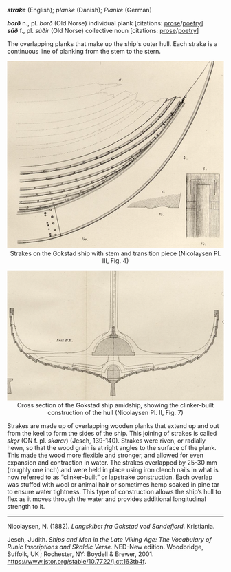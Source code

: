 **_strake_** (English); _planke_ (Danish); _Planke_ (German)

**_borð_** n., pl. _borð_ (Old Norse) individual plank  [citations: [prose](https://onp.ku.dk/onp/onp.php?o10067)/[poetry](https://lexiconpoeticum.org/m.php?p=lemma&i=10044)]  
**_súð_** f., pl. _súðir_ (Old Norse) collective noun [citations: [prose](https://onp.ku.dk/onp/onp.php?o76716)/[poetry](https://lexiconpoeticum.org/m.php?p=lemma&i=78753)]  

  The overlapping planks that make up the ship's outer hull. Each strake is a continuous line of planking from the stem to the stern.  

<div align="center">
  
  ![strakes on the Gokstad ship with stem and transition piece](../images/Strakes_00_Gokstad.png)  
  Strakes on the Gokstad ship with stem and transition piece (Nicolaysen Pl. III, Fig. 4)
  
  ![cross section of the Gokstad ship amidship](../images/Strakes_01_Gokstad.png)  
  Cross section of the Gokstad ship amidship, showing the clinker-built construction of the hull (Nicolaysen Pl. II, Fig. 7)

</div>

  Strakes are made up of overlapping wooden planks that extend up and out from the keel to form the sides of the ship. This joining of strakes is called _skǫr_ (ON f. pl. _skarar_) (Jesch, 139-140). Strakes were riven, or radially hewn, so that the wood grain is at right angles to the surface of the plank. This made the wood more flexible and stronger, and allowed for even expansion and contraction in water. The strakes overlapped by 25-30 mm (roughly one inch) and were held in place using iron clench nails in what is now referred to as “clinker-built” or lapstrake construction. Each overlap was stuffed with wool or animal hair or sometimes hemp soaked in pine tar to ensure water tightness. This type of construction allows the ship’s hull to flex as it moves through the water and provides additional longitudinal strength to it.

---

  Nicolaysen, N. (1882). _Langskibet fra Gokstad ved Sandefjord._ Kristiania.

  Jesch, Judith. _Ships and Men in the Late Viking Age: The Vocabulary of Runic Inscriptions and Skaldic Verse._ NED-New edition. Woodbridge, Suffolk, UK ; Rochester, NY: Boydell & Brewer, 2001. https://www.jstor.org/stable/10.7722/j.ctt163tb4f.

  